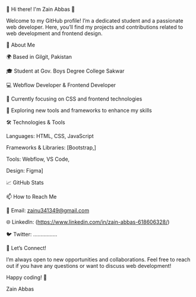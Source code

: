 👋 Hi there! I'm Zain Abbas 👋                     

Welcome to my GitHub profile! I’m a dedicated student and a passionate web developer. Here, you’ll find my projects and contributions related to web development and frontend design.

🚀 About Me

🌍 Based in Gilgit, Pakistan

🎓 Student at Gov. Boys Degree College Sakwar

💻 Webflow Developer & Frontend Developer

🔭 Currently focusing on CSS and frontend technologies

🌱 Exploring new tools and frameworks to enhance my skills

🛠️ Technologies & Tools

Languages: HTML, CSS, JavaScript

Frameworks & Libraries: [Bootstrap,]

Tools: Webflow, VS Code,

Design: Figma]

📈 GitHub Stats

📫 How to Reach Me

📧 Email: zainu341349@gmail.com

🌐 LinkedIn: (https://www.linkedin.com/in/zain-abbas-618606328/)

🐦 Twitter: ................

🤝 Let’s Connect!

I’m always open to new opportunities and collaborations. Feel free to reach out if you have any questions or want to discuss web development!

Happy coding! 🚀

Zain Abbas
<!---
zain-abbas01/zain-abbas01 is a ✨ special ✨ repository because its `README.md` (this file) appears on your GitHub profile.
You can click the Preview link to take a look at your changes.
--->
